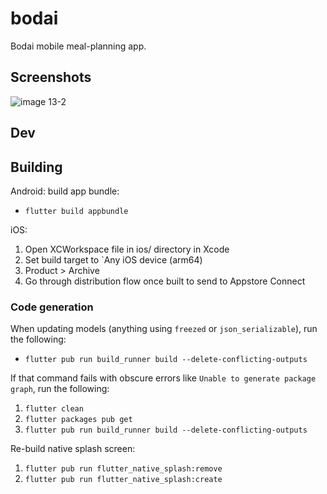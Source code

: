 # bodai
Bodai mobile meal-planning app.

## Screenshots
![image 13-2](https://github.com/user-attachments/assets/2288ec5d-d25c-414b-8182-a49188ff950c)

## Dev

## Building

Android: build app bundle:
- `flutter build appbundle`

iOS:
1. Open XCWorkspace file in ios/ directory in Xcode
2. Set build target to `Any iOS device (arm64)
3. Product > Archive
4. Go through distribution flow once built to send to Appstore Connect

### Code generation
When updating models (anything using `freezed` or `json_serializable`), run the following:
- `flutter pub run build_runner build --delete-conflicting-outputs`

If that command fails with obscure errors like `Unable to generate package graph`, run the following:
1. `flutter clean`
2. `flutter packages pub get`
3. `flutter pub run build_runner build --delete-conflicting-outputs`

Re-build native splash screen:
1. `flutter pub run flutter_native_splash:remove`
2. `flutter pub run flutter_native_splash:create`
